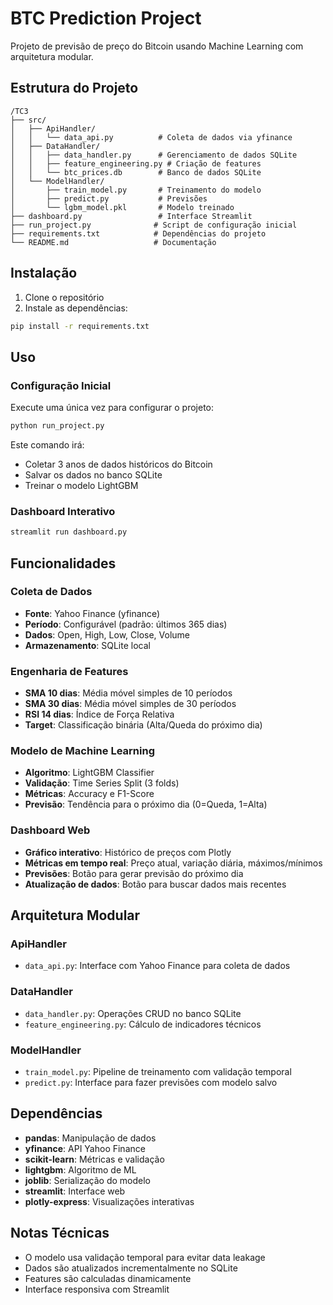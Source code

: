 # BTC Prediction Project

Projeto de previsão de preço do Bitcoin usando Machine Learning com arquitetura modular.

## Estrutura do Projeto

```
/TC3
├── src/
│   ├── ApiHandler/
│   │   └── data_api.py          # Coleta de dados via yfinance
│   ├── DataHandler/
│   │   ├── data_handler.py      # Gerenciamento de dados SQLite
│   │   ├── feature_engineering.py # Criação de features
│   │   └── btc_prices.db        # Banco de dados SQLite
│   └── ModelHandler/
│       ├── train_model.py       # Treinamento do modelo
│       ├── predict.py           # Previsões
│       └── lgbm_model.pkl       # Modelo treinado
├── dashboard.py                 # Interface Streamlit
├── run_project.py              # Script de configuração inicial
├── requirements.txt            # Dependências do projeto
└── README.md                   # Documentação
```

## Instalação

1. Clone o repositório
2. Instale as dependências:
```bash
pip install -r requirements.txt
```

## Uso

### Configuração Inicial
Execute uma única vez para configurar o projeto:
```bash
python run_project.py
```
Este comando irá:
- Coletar 3 anos de dados históricos do Bitcoin
- Salvar os dados no banco SQLite
- Treinar o modelo LightGBM

### Dashboard Interativo
```bash
streamlit run dashboard.py
```

## Funcionalidades

### Coleta de Dados
- **Fonte**: Yahoo Finance (yfinance)
- **Período**: Configurável (padrão: últimos 365 dias)
- **Dados**: Open, High, Low, Close, Volume
- **Armazenamento**: SQLite local

### Engenharia de Features
- **SMA 10 dias**: Média móvel simples de 10 períodos
- **SMA 30 dias**: Média móvel simples de 30 períodos  
- **RSI 14 dias**: Índice de Força Relativa
- **Target**: Classificação binária (Alta/Queda do próximo dia)

### Modelo de Machine Learning
- **Algoritmo**: LightGBM Classifier
- **Validação**: Time Series Split (3 folds)
- **Métricas**: Accuracy e F1-Score
- **Previsão**: Tendência para o próximo dia (0=Queda, 1=Alta)

### Dashboard Web
- **Gráfico interativo**: Histórico de preços com Plotly
- **Métricas em tempo real**: Preço atual, variação diária, máximos/mínimos
- **Previsões**: Botão para gerar previsão do próximo dia
- **Atualização de dados**: Botão para buscar dados mais recentes

## Arquitetura Modular

### ApiHandler
- `data_api.py`: Interface com Yahoo Finance para coleta de dados

### DataHandler  
- `data_handler.py`: Operações CRUD no banco SQLite
- `feature_engineering.py`: Cálculo de indicadores técnicos

### ModelHandler
- `train_model.py`: Pipeline de treinamento com validação temporal
- `predict.py`: Interface para fazer previsões com modelo salvo

## Dependências

- **pandas**: Manipulação de dados
- **yfinance**: API Yahoo Finance
- **scikit-learn**: Métricas e validação
- **lightgbm**: Algoritmo de ML
- **joblib**: Serialização do modelo
- **streamlit**: Interface web
- **plotly-express**: Visualizações interativas

## Notas Técnicas

- O modelo usa validação temporal para evitar data leakage
- Dados são atualizados incrementalmente no SQLite
- Features são calculadas dinamicamente
- Interface responsiva com Streamlit